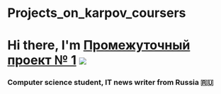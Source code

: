 # Projects_on_karpov_coursers


# Hi there, I'm [Промежуточный проект № 1](https://daniilshat.ru/) ![](https://github.com/blackcater/blackcater/raw/main/images/Hi.gif) 
### Computer science student, IT news writer from Russia 🇷🇺
